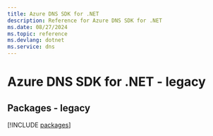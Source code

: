 ```yaml
---
title: Azure DNS SDK for .NET
description: Reference for Azure DNS SDK for .NET
ms.date: 08/27/2024
ms.topic: reference
ms.devlang: dotnet
ms.service: dns
---
```

# Azure DNS SDK for .NET - legacy
## Packages - legacy
[!INCLUDE [packages](dns-index.md)]